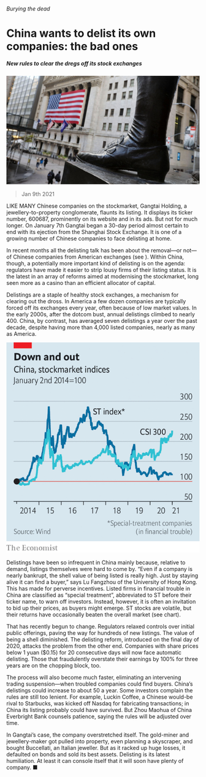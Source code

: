 ###### Burying the dead

# China wants to delist its own companies: the bad ones 

##### New rules to clear the dregs off its stock exchanges 

![image](images/20210109_fnp501.jpg) 

> Jan 9th 2021 


LIKE MANY Chinese companies on the stockmarket, Gangtai Holding, a jewellery-to-property conglomerate, flaunts its listing. It displays its ticker number, 600687, prominently on its website and in its ads. But not for much longer. On January 7th Gangtai began a 30-day period almost certain to end with its ejection from the Shanghai Stock Exchange. It is one of a growing number of Chinese companies to face delisting at home.


In recent months all the delisting talk has been about the removal—or not—of Chinese companies from American exchanges (see ). Within China, though, a potentially more important kind of delisting is on the agenda: regulators have made it easier to strip lousy firms of their listing status. It is the latest in an array of reforms aimed at modernising the stockmarket, long seen more as a casino than an efficient allocator of capital.



Delistings are a staple of healthy stock exchanges, a mechanism for clearing out the dross. In America a few dozen companies are typically forced off its exchanges every year, often because of low market values. In the early 2000s, after the dotcom bust, annual delistings climbed to nearly 400. China, by contrast, has averaged seven delistings a year over the past decade, despite having more than 4,000 listed companies, nearly as many as America.

![image](images/20210109_FNC340.png) 



Delistings have been so infrequent in China mainly because, relative to demand, listings themselves were hard to come by. “Even if a company is nearly bankrupt, the shell value of being listed is really high. Just by staying alive it can find a buyer,” says Lu Fangzhou of the University of Hong Kong. This has made for perverse incentives. Listed firms in financial trouble in China are classified as “special treatment”, abbreviated to ST before their ticker name, to warn off investors. Instead, however, it is often an invitation to bid up their prices, as buyers might emerge. ST stocks are volatile, but their returns have occasionally beaten the overall market (see chart).


That has recently begun to change. Regulators relaxed controls over initial public offerings, paving the way for hundreds of new listings. The value of being a shell diminished. The delisting reform, introduced on the final day of 2020, attacks the problem from the other end. Companies with share prices below 1 yuan ($0.15) for 20 consecutive days will now face automatic delisting. Those that fraudulently overstate their earnings by 100% for three years are on the chopping block, too.


The process will also become much faster, eliminating an intervening trading suspension—when troubled companies could find buyers. China’s delistings could increase to about 50 a year. Some investors complain the rules are still too lenient. For example, Luckin Coffee, a Chinese would-be rival to Starbucks, was kicked off Nasdaq for fabricating transactions; in China its listing probably could have survived. But Zhou Maohua of China Everbright Bank counsels patience, saying the rules will be adjusted over time.


In Gangtai’s case, the company overstretched itself. The gold-miner and jewellery-maker got pulled into property, even planning a skyscraper, and bought Buccellati, an Italian jeweller. But as it racked up huge losses, it defaulted on bonds and sold its best assets. Delisting is its latest humiliation. At least it can console itself that it will soon have plenty of company. ■

